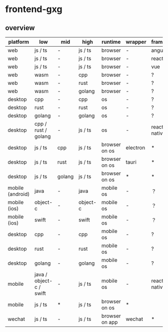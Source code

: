 # frontend-gxg

## overview

| platform         | low                     | mid    | high        | runtime        | wrapper  | framework    |
|------------------|-------------------------|--------|-------------|----------------|----------|--------------|
| web              | js / ts                 | -      | js / ts     | browser        | -        | angular      |
| web              | js / ts                 | -      | js / ts     | browser        | -        | react        |
| web              | js / ts                 | -      | js / ts     | browser        | -        | vue          |
| web              | wasm                    | -      | cpp         | browser        | -        | ?            |
| web              | wasm                    | -      | rust        | browser        | -        | ?            |
| web              | wasm                    | -      | golang      | browser        | -        | ?            |
| desktop          | cpp                     | -      | cpp         | os             | -        | ?            |
| desktop          | rust                    | -      | rust        | os             | -        | ?            |
| desktop          | golang                  | -      | golang      | os             | -        | ?            |
| desktop          | cpp / rust / golang     | -      | js / ts     | os             | -        | react-native |
| desktop          | js / ts                 | cpp    | js / ts     | browser on os  | electron | *            |
| desktop          | js / ts                 | rust   | js / ts     | browser on os  | tauri    | *            |
| desktop          | js / ts                 | golang | js / ts     | browser on os  | *        | *            |
| mobile (android) | java                    | -      | java        | mobile os      | -        | ？           |
| mobile (ios)     | object-c                | -      | object-c    | mobile os      | -        | ？           |
| mobile (ios)     | swift                   | -      | swift       | mobile os      | -        | ？           |
| desktop          | cpp                     | -      | cpp         | mobile os      | -        | ?            |
| desktop          | rust                    | -      | rust        | mobile os      | -        | ?            |
| desktop          | golang                  | -      | golang      | mobile os      | -        | ?            |
| mobile           | java / object-c / swift | -      | js / ts     | mobile os      | -        | react-native |
| mobile           | js / ts                 | *      | js / ts     | browser on os  | *        |              |
| wechat           | js / ts                 | -      | js / ts     | browser on app | wechat   | *            |
